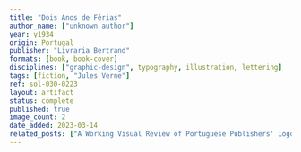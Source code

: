 ```yaml
---
title: "Dois Anos de Férias"
author_name: ["unknown author"]
year: y1934
origin: Portugal
publisher: "Livraria Bertrand"
formats: [book, book-cover]
disciplines: ["graphic-design", typography, illustration, lettering]
tags: [fiction, "Jules Verne"]
ref: sol-030-0223
layout: artifact
status: complete
published: true
image_count: 2
date_added: 2023-03-14
related_posts: ["A Working Visual Review of Portuguese Publishers' Logos"]
---
```

